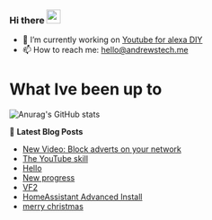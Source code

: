 ### Hi there <a href="https://www.gautamkrishnar.com/"><img src="https://media.giphy.com/media/hvRJCLFzcasrR4ia7z/giphy.gif" width="25px"></a>

<!--
**andrewstech/andrewstech** is a ✨ _special_ ✨ repository because its `README.md` (this file) appears on your GitHub profile.

Here are some ideas to get you started:

-->

- 🔭 I’m currently working on [Youtube for alexa DIY](https://github.com/unofficial-skills/DIY-youtube-for-alexa)
- 📫 How to reach me: hello@andrewstech.me

# What Ive been up to

![Anurag's GitHub stats](https://github-readme-stats.vercel.app/api?username=andrewstech&show_icons=true)

📕 **Latest Blog Posts**
<!-- BLOG-POST-LIST:START -->
- [New Video: Block adverts on your network](https://andrewstech.me/new-video-block-adverts-on-your-network/)
- [The YouTube skill](https://andrewstech.me/the-youtube-skill/)
- [Hello](https://youtube.diy.andrewstech.me/blog/Hello)
- [New progress](https://youtube.diy.andrewstech.me/blog/progress)
- [VF2](https://youtube.diy.andrewstech.me/blog/vf2)
- [HomeAssistant Advanced Install](https://andrewstech.me/homeassistant-advanced-install/)
- [merry christmas](https://andrewstech.me/merry-christmas/)
<!-- BLOG-POST-LIST:END -->

